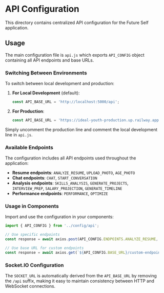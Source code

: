 # API Configuration

This directory contains centralized API configuration for the Future Self application.

## Usage

The main configuration file is `api.js` which exports `API_CONFIG` object containing all API endpoints and base URLs.

### Switching Between Environments

To switch between local development and production:

1. **For Local Development** (default):
   ```javascript
   const API_BASE_URL = 'http://localhost:5000/api';
   ```

2. **For Production**:
   ```javascript
   const API_BASE_URL = 'https://ideal-youth-production.up.railway.app/api';
   ```

Simply uncomment the production line and comment the local development line in `api.js`.

### Available Endpoints

The configuration includes all API endpoints used throughout the application:

- **Resume endpoints**: `ANALYZE_RESUME`, `UPLOAD_PHOTO`, `AGE_PHOTO`
- **Chat endpoints**: `CHAT`, `START_CONVERSATION`
- **Analysis endpoints**: `SKILLS_ANALYSIS`, `GENERATE_PROJECTS`, `INTERVIEW_PREP`, `SALARY_PROJECTION`, `GENERATE_TIMELINE`
- **Performance endpoints**: `PERFORMANCE`, `OPTIMIZE`

### Usage in Components

Import and use the configuration in your components:

```javascript
import { API_CONFIG } from '../config/api';

// Use specific endpoints
const response = await axios.post(API_CONFIG.ENDPOINTS.ANALYZE_RESUME, data);

// Use base URL for custom endpoints
const response = await axios.get(`${API_CONFIG.BASE_URL}/custom-endpoint`);
```

### Socket.IO Configuration

The `SOCKET_URL` is automatically derived from the `API_BASE_URL` by removing the `/api` suffix, making it easy to maintain consistency between HTTP and WebSocket connections.
